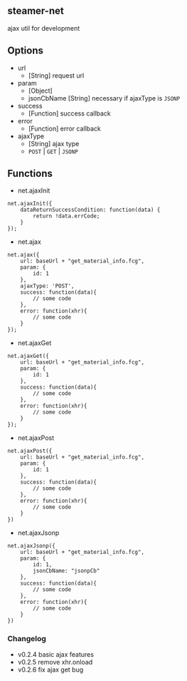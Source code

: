 ## steamer-net
ajax util for development


## Options
* url
	- [String] request url
* param
	- [Object]
	- jsonCbName [String] necessary if ajaxType is `JSONP`
* success
	- [Function] success callback
* error
	- [Function] error callback
* ajaxType
	- [String] ajax type
	- `POST` | `GET` | `JSONP`


## Functions
* net.ajaxInit
```
net.ajaxInit({
	dataReturnSuccessCondition: function(data) {
        return !data.errCode;
    }
});
```

* net.ajax
```
net.ajax({
    url: baseUrl + "get_material_info.fcg",
    param: {
    	id: 1
    },
    ajaxType: 'POST',
    success: function(data){
       	// some code
    },
    error: function(xhr){
    	// some code
    }
});
```

* net.ajaxGet
```
net.ajaxGet({
    url: baseUrl + "get_material_info.fcg",
    param: {
    	id: 1
    },
    success: function(data){
       	// some code
    },
    error: function(xhr){
    	// some code
    }
});
```

* net.ajaxPost
```
net.ajaxPost({
    url: baseUrl + "get_material_info.fcg",
    param: {
    	id: 1
    },
    success: function(data){
       	// some code
    },
    error: function(xhr){
    	// some code
    }
})
```
* net.ajaxJsonp
```
net.ajaxJsonp({
    url: baseUrl + "get_material_info.fcg",
    param: {
    	id: 1,
    	jsonCbName: "jsonpCb"
    },
    success: function(data){
       	// some code
    },
    error: function(xhr){
    	// some code
    }
})
```

### Changelog
* v0.2.4 basic ajax features
* v0.2.5 remove xhr.onload
* v0.2.6 fix ajax get bug